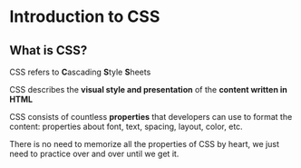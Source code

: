 # Introduction to CSS

## What is CSS?

CSS refers to **C**ascading **S**tyle **S**heets

CSS describes the **visual style and presentation** of the **content written in HTML**

CSS consists of countless **properties** that developers can use to format the content: properties about font, text, spacing, layout, color, etc.

There is no need to memorize all the properties of CSS by heart, we just need to practice over and over until we get it.
